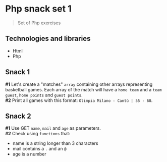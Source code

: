 # Php snack set 1
> Set of Php exercises

## Technologies and libraries
* Html
* Php

## Snack 1
**#1** Let's create a "matches" `array` containing other arrays representing basketball games. Each array of the match will have a `home team` and a `team guest`, `home points` and `guest points`.  
**#2** Print all games with this format: `Olimpia Milano - Cantù | 55 - 60`.

## Snack 2
**#1** Use GET `name`, `mail` and `age` as parameters.  
**#2** Check using `functions` that:  
- name is a string longer than 3 characters  
- mail contains a `.` and an `@`  
- age is a number